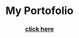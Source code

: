 <h1 align=center>My Portofolio</h1>
<h3 align=center><a href="https://bhosya.github.io" target="_blank">click here</a></h3>
